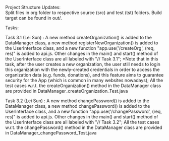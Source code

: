 Project Structure Updates:  
Split files in org folder to respective source (src) and test (tst) folders. Build target can be found in out/. 

Tasks:

Task 3.1 (Lei Sun) : A new method createOrganization() is added to the DataManager class, a new method registerNewOrganization() is added to the UserInterface class, and a new function "app.use('/createOrg', (req, res)" is added to api.js. Other changes in the main() and start() method of the UserInterface class are all labeled with "// Task 3.1";
          *Note that in this task, after the user creates a new organization, the user still needs to login this organization with the newly-created credentials in order to access the organization data (e.g. funds, donations), and this feature aims to guarantee security for the App (which is common in many websites nowadays);
          All the test cases w.r.t. the createOrganization() method in the DataManager class are provided in DataManager_createOrganization_Test.java

Task 3.2 (Lei Sun) : A new method changePassword() is added to the DataManager class, a new method changePassword() is added to the UserInterface class, and a new function "app.use('/changePassword', (req, res)" is added to api.js. Other changes in the main() and start() method of the UserInterface class are all labeled with "// Task 3.2";
          All the test cases w.r.t. the changePassword() method in the DataManager class are provided in DataManager_changePassword_Test.java


